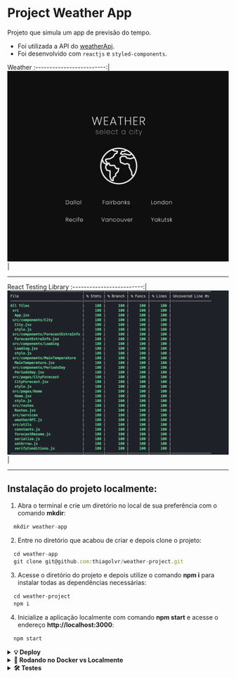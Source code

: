 # Project Weather App

Projeto que simula um app de previsão do tempo.

- Foi utilizada a API do [weatherApi](https://weatherapi.com/).
- Foi desenvolvido com `reactjs` e `styled-components`.

Weather
:-------------------------:|
![Screeshot](./images/weather.png) |

---

React Testing Library
:-------------------------:|
![Screeshot](./images/rtl.png) |

---

## Instalação do projeto localmente:

1. Abra o terminal e crie um diretório no local de sua preferência com o comando **mkdir**:

```javascript
  mkdir weather-app
```

2. Entre no diretório que acabou de criar e depois clone o projeto:

```javascript
  cd weather-app
  git clone git@github.com:thiagolvr/weather-project.git
```

3. Acesse o diretório do projeto e depois utilize o comando **npm i** para instalar todas as dependências necessárias:

```javascript
  cd weather-project
  npm i
```

4. Inicialize a aplicação localmente com comando **npm start** e acesse o endereço **http://localhost:3000**:

```javascript
  npm start
```

<details>
  <summary>
    <strong>💡 Deploy</strong>
  </summary><br>

- Foi utilizado o serviço Netlify para fazer o deploy da aplicação.
- A aplicação está disponível no endereço: https://weather-app-thiagolvr.netlify.app/
</details>

<details>
  <summary>
    <strong>🐳 Rodando no Docker vs Localmente</strong>
  </summary><br>

## Docker

> Rode os serviços `node` com o comando `docker compose up -d`.

- Esse serviço irá inicializar um container chamado `weather-app`.
- A partir daqui você pode rodar o container `weather-app` via CLI ou via um editor de código de sua preferência. Ex: VSCode.
- Lembre-se de verificar se a porta 3000 não está ocupada.
- A aplicação estará disponível em `http://localhost:3000`.
- A flag `-d` roda o container em segundo plano.
- Para parar o container, utilize o comando `docker compose down`.

> Use o comando `docker container exec -it weather-app sh`.

- Ele te dará acesso ao terminal interativo do container criado pelo compose, que está rodando em segundo plano.
- Você poderá usar esse terminal para executar os comandos do npm (`npm start`, `npm test`, `npm run test`, ...)

> As dependências já foram instaladas durante o processo com o comando `docker compose up -d`.

⚠ Atenção ⚠ Caso opte por utilizar o Docker, **TODOS** os comandos disponíveis no `package.json` (npm start, npm test, npm run test, ...) devem ser executados **DENTRO** do container, ou seja, no terminal que aparece após a execução do comando `docker container exec` citado acima.

## Localmente

> Instale as dependências com `npm install`

- Para rodar localmente, é preciso ter o node instalado na sua máquina.
- A versão do node precisa ser a 16.

</details>

<details>
  <summary>
    <strong>🛠 Testes</strong>
  </summary><br>

- Para executar os testes localmente, digite no terminal o comando `npm test`.
- Para executar os testes no Docker, digite no terminal o comando `docker container exec -it weather-app sh` e depois `npm test`.

<details>
  <summary>
    <strong>🛠 Cobertura</strong>
  </summary><br>

- Para executar a cobertura localmente, digite no terminal o comando `npm run test-coverage`.
- Para executar a cobertura no Docker, digite no terminal o comando `docker container exec -it weather-app sh` e depois `npm test-coverage`.

</details>

## Referências

[Documentação Oficial - Docker](https://docs.docker.com)<br>
[Documentação Oficial - React Hooks](https://react-redux.js.org/api/hooks)<br>
[Documentação Oficial - Styled Components](https://styled-components.com/docs)<br>
[Conventional Commits](https://www.conventionalcommits.org/en/v1.0.0/)<br>
